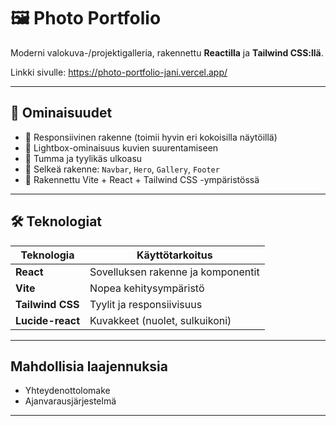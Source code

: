 # 🖼️ Photo Portfolio

Moderni valokuva-/projektigalleria, rakennettu **Reactilla** ja **Tailwind CSS:llä**.

Linkki sivulle: https://photo-portfolio-jani.vercel.app/

---

## 🚀 Ominaisuudet

- 🔹 Responsiivinen rakenne (toimii hyvin eri kokoisilla näytöillä)
- 🔹 Lightbox-ominaisuus kuvien suurentamiseen
- 🔹 Tumma ja tyylikäs ulkoasu
- 🔹 Selkeä rakenne: `Navbar`, `Hero`, `Gallery`, `Footer`
- 🔹 Rakennettu Vite + React + Tailwind CSS -ympäristössä

---

## 🛠️ Teknologiat

| Teknologia       | Käyttötarkoitus                    |
| ---------------- | ---------------------------------- |
| **React**        | Sovelluksen rakenne ja komponentit |
| **Vite**         | Nopea kehitysympäristö             |
| **Tailwind CSS** | Tyylit ja responsiivisuus          |
| **Lucide-react** | Kuvakkeet (nuolet, sulkuikoni)     |

---

## Mahdollisia laajennuksia

- Yhteydenottolomake
- Ajanvarausjärjestelmä

---
